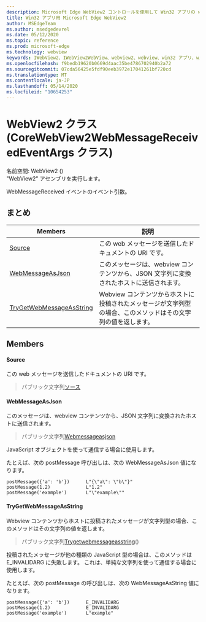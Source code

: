 ```yaml
---
description: Microsoft Edge WebView2 コントロールを使用して Win32 アプリの web コンテンツをホストする
title: Win32 アプリ用 Microsoft Edge WebView2
author: MSEdgeTeam
ms.author: msedgedevrel
ms.date: 05/12/2020
ms.topic: reference
ms.prod: microsoft-edge
ms.technology: webview
keywords: IWebView2、IWebView2WebView、webview2、webview、win32 アプリ、win32、edge、ICoreWebView2、ICoreWebView2Controller、browser control、edge html
ms.openlocfilehash: f9bedb19620b0669d4aac35be4786702940b2a72
ms.sourcegitcommit: 07cda56425e5fdf90eeb3972e17041261bf720cd
ms.translationtype: MT
ms.contentlocale: ja-JP
ms.lasthandoff: 05/14/2020
ms.locfileid: "10654253"
---
```

# WebView2 クラス (CoreWebView2WebMessageReceivedEventArgs クラス) 

名前空間: WebView2 () \
"WebView2" アセンブリを実行します。

WebMessageReceived イベントのイベント引数。

## まとめ

 Members                        | 説明
--------------------------------|---------------------------------------------
[Source](#source) | この web メッセージを送信したドキュメントの URI です。
[WebMessageAsJson](#webmessageasjson) | このメッセージは、webview コンテンツから、JSON 文字列に変換されたホストに送信されます。
[TryGetWebMessageAsString](#trygetwebmessageasstring) | Webview コンテンツからホストに投稿されたメッセージが文字列型の場合、このメソッドはその文字列の値を返します。

## Members

#### Source 

この web メッセージを送信したドキュメントの URI です。

> パブリック文字列[ソース](#source)

#### WebMessageAsJson 

このメッセージは、webview コンテンツから、JSON 文字列に変換されたホストに送信されます。

> パブリック文字列[Webmessageasjson](#webmessageasjson)

JavaScript オブジェクトを使って通信する場合に使用します。

たとえば、次の postMessage 呼び出しは、次の WebMessageAsJson 値になります。

```
postMessage({'a': 'b'})      L"{\"a\": \"b\"}"
postMessage(1.2)             L"1.2"
postMessage('example')       L"\"example\""
```

#### TryGetWebMessageAsString 

Webview コンテンツからホストに投稿されたメッセージが文字列型の場合、このメソッドはその文字列の値を返します。

> パブリック文字列[Trygetwebmessageasstring](#trygetwebmessageasstring)()

投稿されたメッセージが他の種類の JavaScript 型の場合は、このメソッドは E_INVALIDARG に失敗します。 これは、単純な文字列を使って通信する場合に使用します。

たとえば、次の postMessage の呼び出しは、次の WebMessageAsString 値になります。

```
postMessage({'a': 'b'})      E_INVALIDARG
postMessage(1.2)             E_INVALIDARG
postMessage('example')       L"example"
```

